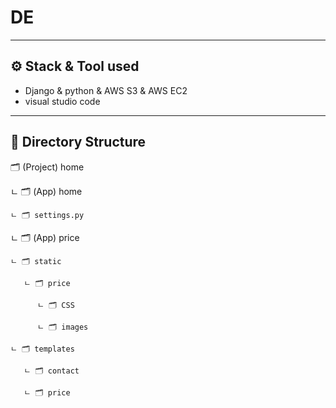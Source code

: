 # DE

---
⚙️ Stack & Tool used
---
- Django & python & AWS S3 & AWS EC2
- visual studio code

---
📂 Directory Structure
---

🗂 (Project) home

 ㄴ 🗂 (App) home
 
    ㄴ 🗂 settings.py
 
 ㄴ 🗂 (App) price
 
    ㄴ 🗂 static
    
       ㄴ 🗂 price
       
          ㄴ 🗂 CSS
          
          ㄴ 🗂 images
       
    ㄴ 🗂 templates
    
       ㄴ 🗂 contact
       
       ㄴ 🗂 price
 



